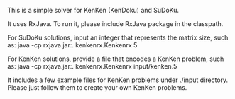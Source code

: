  This is a simple solver for KenKen (KenDoku) and SuDoKu.
 
 It uses RxJava. To run it, please include RxJava package in the classpath.
 
 For SuDoKu solutions, input an integer that represents the matrix size, such as:
  		java -cp rxjava.jar:. kenkenrx.Kenkenrx 5
  
 For KenKen solutions, provide a file that encodes a KenKen problem, such as:
 	    java -cp rxjava.jar:. kenkenrx.Kenkenrx input/kenken.5
  
It includes a few example files for KenKen problems under ./input directory. 
Please just follow them to create your own KenKen problems.
